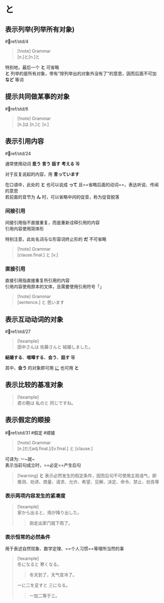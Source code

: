 # と  

## 表示列举(列举所有对象)  

 #📖ref/std/4  

> [!note] Grammar  
> [n.]と[n.]と  

特别地，最后一个 **と** 可省略  
**と** 列举的是所有对象，带有"除列举出的对象外没有了"的意思，因而后面不可加 **など** 等词  

## 提示共同做某事的对象  

 #📖ref/std/6  

> [!note] Grammar  
> [n.]は [n.]と [v.]  

## 表示引用内容  

 #📖ref/std/24  

通常使用动词 **思う** **言う** **話す** **考える** 等  

对于反复说起的内容，用 **言っています**  

在口语中，此处的 **と** 也可以说成 **って** 且==省略后面的动词==，表达听说、传闻的意思  
若前面的音节为 **ん** 时，可以省略中间的促音，称为促音脱落  

### 间接引用  

间接引用指不直接重复，而是重新诠释引用的内容  
引用内容使用简体形  

特别注意，此处名词与な形容词终止形的 **だ** 不可省略  

> [!note] Grammar  
> [clause.final.] と [v.]  

### 直接引用  

直接引用指直接重复所引用的内容  
引用内容使用原本的文体，且需要使用引用符号「」  

> [!note] Grammar  
> [sentence.] と 思います  

## 表示互动动词的对象  

 #📖ref/std/27  

> [!example]  
> 田中さんは 佐藤さんと 結婚しました。  

**結婚する**、**喧嘩する**、**会う**、**話す** 等  

其中，**会う** 的对象即可用 [に](に.md#提示他动词的间接宾语) 也可用 **と**  

## 表示比较的基准对象  

> [!example]  
> 君の鞄は 私のと 同じですね。  

## 表示假定的顺接  

 #📖ref/std/31 #假定 #顺接  

> [!note] Grammar  
> [n.]だ/[adj.final.]/[v.final.] と [clause.]  

可译为: 一~就~  
表示当前句成立时，==必定==产生后句  

> [!warning] **と** 表示必然发生的假定条件，因而后句不可使用主观语气，即推测、劝诱、商量、请求、允许、希望、见解、决定、命令、禁止、劝告等  

### 表示两项内容发生的紧凑度  

> [!example]  
> 家から出ると、雨が降り出した。  
> > 刚走出家门就下雨了。  

### 表示恒常的必然条件  

用于表述自然现象、数学定理、==个人习惯==等理所当然的事  

> [!example]  
> 冬になると 寒くなる。  
> > 冬天到了，天气变冷了。  
>
> 一に二を足すと 三になる。  
> > 一加二等于三。  